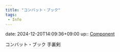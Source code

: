 ```yaml
---
title: "コンバット・ブック"
tags:
 - Info
---
```


date: 2024-12-20T14:09:36+09:00
up:: [Component](../Bar/Novel/Chaos/Component.md)

コンバット・ブック
手裏剣